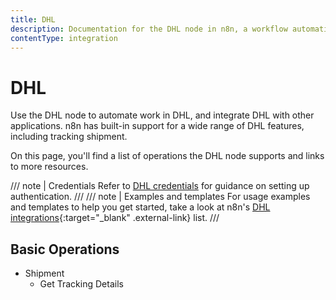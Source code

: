 ```yaml
---
title: DHL
description: Documentation for the DHL node in n8n, a workflow automation platform. Includes details of operations and configuration, and links to examples and credentials information.
contentType: integration
---
```


# DHL

Use the DHL node to automate work in DHL, and integrate DHL with other applications. n8n has built-in support for a wide range of DHL features, including tracking shipment. 

On this page, you'll find a list of operations the DHL node supports and links to more resources.

/// note | Credentials
Refer to [DHL credentials](/integrations/builtin/credentials/dhl/) for guidance on setting up authentication. 
///
/// note | Examples and templates
For usage examples and templates to help you get started, take a look at n8n's [DHL  integrations](https://n8n.io/integrations/dhl/){:target="_blank" .external-link} list.
///

## Basic Operations

* Shipment
    * Get Tracking Details


